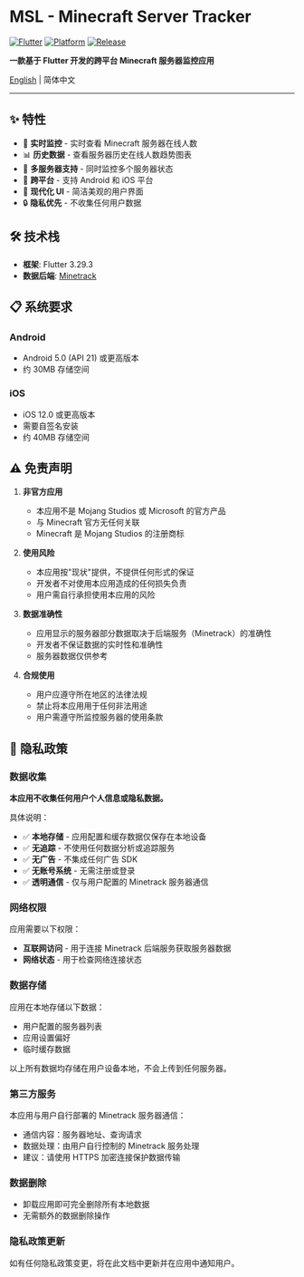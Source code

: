 # MSL - Minecraft Server Tracker

[![Flutter](https://img.shields.io/badge/Flutter-3.29.3-02569B?logo=flutter)](https://flutter.dev)
[![Platform](https://img.shields.io/badge/Platform-Android%20%7C%20iOS-brightgreen)]()
[![Release](https://img.shields.io/github/v/release/banxxx/MSL)]()

**一款基于 Flutter 开发的跨平台 Minecraft 服务器监控应用**

[English](README_EN.md) | 简体中文

---

## ✨ 特性

- 🎯 **实时监控** - 实时查看 Minecraft 服务器在线人数
- 📊 **历史数据** - 查看服务器历史在线人数趋势图表
- 🔄 **多服务器支持** - 同时监控多个服务器状态
- 📱 **跨平台** - 支持 Android 和 iOS 平台
- 🎨 **现代化 UI** - 简洁美观的用户界面
- 🔒 **隐私优先** - 不收集任何用户数据

## 🛠️ 技术栈

- **框架**: Flutter 3.29.3
- **数据后端**: [Minetrack](https://github.com/banxxx/Minetrack)

## 📋 系统要求

### Android
- Android 5.0 (API 21) 或更高版本
- 约 30MB 存储空间

### iOS
- iOS 12.0 或更高版本
- 需要自签名安装
- 约 40MB 存储空间

## ⚠️ 免责声明

1. **非官方应用**
    - 本应用不是 Mojang Studios 或 Microsoft 的官方产品
    - 与 Minecraft 官方无任何关联
    - Minecraft 是 Mojang Studios 的注册商标

2. **使用风险**
    - 本应用按"现状"提供，不提供任何形式的保证
    - 开发者不对使用本应用造成的任何损失负责
    - 用户需自行承担使用本应用的风险

3. **数据准确性**
    - 应用显示的服务器部分数据取决于后端服务（Minetrack）的准确性
    - 开发者不保证数据的实时性和准确性
    - 服务器数据仅供参考

4. **合规使用**
    - 用户应遵守所在地区的法律法规
    - 禁止将本应用用于任何非法用途
    - 用户需遵守所监控服务器的使用条款

## 🔐 隐私政策

### 数据收集

**本应用不收集任何用户个人信息或隐私数据。**

具体说明：

- ✅ **本地存储** - 应用配置和缓存数据仅保存在本地设备
- ✅ **无追踪** - 不使用任何数据分析或追踪服务
- ✅ **无广告** - 不集成任何广告 SDK
- ✅ **无账号系统** - 无需注册或登录
- ✅ **透明通信** - 仅与用户配置的 Minetrack 服务器通信

### 网络权限

应用需要以下权限：

- **互联网访问** - 用于连接 Minetrack 后端服务获取服务器数据
- **网络状态** - 用于检查网络连接状态

### 数据存储

应用在本地存储以下数据：

- 用户配置的服务器列表
- 应用设置偏好
- 临时缓存数据

以上所有数据均存储在用户设备本地，不会上传到任何服务器。

### 第三方服务

本应用与用户自行部署的 Minetrack 服务器通信：

- 通信内容：服务器地址、查询请求
- 数据处理：由用户自行控制的 Minetrack 服务处理
- 建议：请使用 HTTPS 加密连接保护数据传输

### 数据删除

- 卸载应用即可完全删除所有本地数据
- 无需额外的数据删除操作

### 隐私政策更新

如有任何隐私政策变更，将在此文档中更新并在应用中通知用户。
